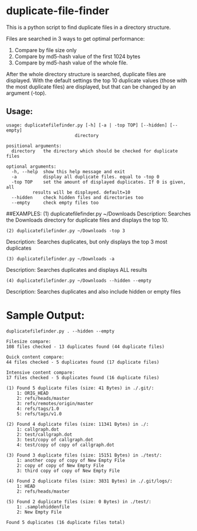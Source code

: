 # duplicate-file-finder
This is a python script to find duplicate files in a directory structure.

Files are searched in 3 ways to get optimal performance:

1. Compare by file size only
2. Compare by md5-hash value of the first 1024 bytes
3. Compare by md5-hash value of the whole file.

After the whole directory structure is searched, duplicate files are displayed. With the default settings the top 10 duplicate values (those with the most duplicate files) are displayed, but that can be changed by an argument (-top).

## Usage:
    usage: duplicatefilefinder.py [-h] [-a | -top TOP] [--hidden] [--empty]
                              directory

    positional arguments:
      directory   the directory which should be checked for duplicate files

    optional arguments:
      -h, --help  show this help message and exit
      -a          display all duplicate files. equal to -top 0
      -top TOP    set the amount of displayed duplicates. If 0 is given, all
              results will be displayed. default=10
      --hidden    check hidden files and directories too
      --empty     check empty files too

##EXAMPLES:
    (1) duplicatefilefinder.py ~/Downloads
Description: Searches the Downloads directory for duplicate files and displays the top 10.

    (2) duplicatefilefinder.py ~/Downloads -top 3
Description: Searches duplicates, but only displays the top 3 most duplicates

    (3) duplicatefilefinder.py ~/Downloads -a
Description: Searches duplicates and displays ALL results

    (4) duplicatefilefinder.py ~/Downloads --hidden --empty
Description: Searches duplicates and also include hidden or empty files



Sample Output:
=====================
    duplicatefilefinder.py . --hidden --empty
    
    Filesize compare:
    108 files checked - 13 duplicates found (44 duplicate files)
    
    Quick content compare:
    44 files checked - 5 duplicates found (17 duplicate files)
    
    Intensive content compare:
    17 files checked - 5 duplicates found (16 duplicate files)
    
    (1) Found 5 duplicate files (size: 41 Bytes) in ./.git/:
        1: ORIG_HEAD
    	2: refs/heads/master
    	3: refs/remotes/origin/master
    	4: refs/tags/1.0
    	5: refs/tags/v1.0
    
    (2) Found 4 duplicate files (size: 11341 Bytes) in ./:
    	1: callgraph.dot
    	2: test/callgraph.dot
    	3: test/copy of callgraph.dot
    	4: test/copy of copy of callgraph.dot
    
    (3) Found 3 duplicate files (size: 15151 Bytes) in ./test/:
    	1: another copy of copy of New Empty File
    	2: copy of copy of New Empty File
    	3: third copy of copy of New Empty File
    
    (4) Found 2 duplicate files (size: 3831 Bytes) in ./.git/logs/:
    	1: HEAD
    	2: refs/heads/master
    
    (5) Found 2 duplicate files (size: 0 Bytes) in ./test/:
    	1: .samplehiddenfile
    	2: New Empty File
    
    Found 5 duplicates (16 duplicate files total)

